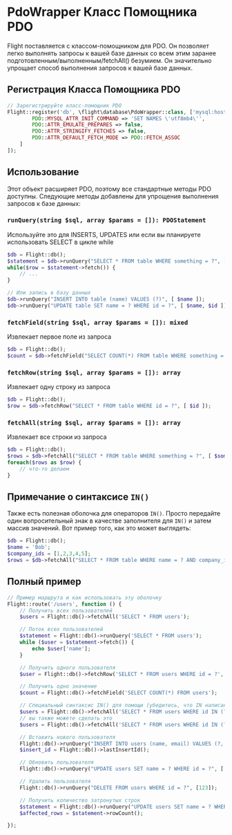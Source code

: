 # PdoWrapper Класс Помощника PDO

Flight поставляется с классом-помощником для PDO. Он позволяет легко выполнять запросы к вашей базе данных
со всем этим заранее подготовленным/выполненным/fetchAll() безумием. Он значительно упрощает способ
выполнения запросов к вашей базе данных.

## Регистрация Класса Помощника PDO

```php
// Зарегистрируйте класс-помощник PDO
Flight::register('db', \flight\database\PdoWrapper::class, ['mysql:host=localhost;dbname=cool_db_name', 'user', 'pass', [
		PDO::MYSQL_ATTR_INIT_COMMAND => 'SET NAMES \'utf8mb4\'',
		PDO::ATTR_EMULATE_PREPARES => false,
		PDO::ATTR_STRINGIFY_FETCHES => false,
		PDO::ATTR_DEFAULT_FETCH_MODE => PDO::FETCH_ASSOC
	]
]);
```

## Использование
Этот объект расширяет PDO, поэтому все стандартные методы PDO доступны. Следующие методы добавлены для упрощения выполнения запросов к базе данных:

### `runQuery(string $sql, array $params = []): PDOStatement`
Используйте это для INSERTS, UPDATES или если вы планируете использовать SELECT в цикле while

```php
$db = Flight::db();
$statement = $db->runQuery("SELECT * FROM table WHERE something = ?", [ $something ]);
while($row = $statement->fetch()) {
	// ...
}

// Или запись в базу данных
$db->runQuery("INSERT INTO table (name) VALUES (?)", [ $name ]);
$db->runQuery("UPDATE table SET name = ? WHERE id = ?", [ $name, $id ]);
```

### `fetchField(string $sql, array $params = []): mixed`
Извлекает первое поле из запроса

```php
$db = Flight::db();
$count = $db->fetchField("SELECT COUNT(*) FROM table WHERE something = ?", [ $something ]);
```

### `fetchRow(string $sql, array $params = []): array`
Извлекает одну строку из запроса

```php
$db = Flight::db();
$row = $db->fetchRow("SELECT * FROM table WHERE id = ?", [ $id ]);
```

### `fetchAll(string $sql, array $params = []): array`
Извлекает все строки из запроса

```php
$db = Flight::db();
$rows = $db->fetchAll("SELECT * FROM table WHERE something = ?", [ $something ]);
foreach($rows as $row) {
	// что-то делаем
}
```

## Примечание о синтаксисе `IN()`
Также есть полезная оболочка для операторов `IN()`. Просто передайте один вопросительный знак в качестве заполнителя для `IN()` и затем массив значений. Вот пример того, как это может выглядеть:

```php
$db = Flight::db();
$name = 'Bob';
$company_ids = [1,2,3,4,5];
$rows = $db->fetchAll("SELECT * FROM table WHERE name = ? AND company_id IN (?)", [ $name, $company_ids ]);
```

## Полный пример

```php
// Пример маршрута и как использовать эту оболочку
Flight::route('/users', function () {
	// Получить всех пользователей
	$users = Flight::db()->fetchAll('SELECT * FROM users');

	// Поток всех пользователей
	$statement = Flight::db()->runQuery('SELECT * FROM users');
	while ($user = $statement->fetch()) {
		echo $user['name'];
	}

	// Получить одного пользователя
	$user = Flight::db()->fetchRow('SELECT * FROM users WHERE id = ?', [123]);

	// Получить одно значение
	$count = Flight::db()->fetchField('SELECT COUNT(*) FROM users');

	// Специальный синтаксис IN() для помощи (убедитесь, что IN написано заглавными буквами)
	$users = Flight::db()->fetchAll('SELECT * FROM users WHERE id IN (?)', [[1,2,3,4,5]]);
	// вы также можете сделать это
	$users = Flight::db()->fetchAll('SELECT * FROM users WHERE id IN (?)', [ '1,2,3,4,5']);

	// Вставить нового пользователя
	Flight::db()->runQuery("INSERT INTO users (name, email) VALUES (?, ?)", ['Bob', 'bob@example.com']);
	$insert_id = Flight::db()->lastInsertId();

	// Обновить пользователя
	Flight::db()->runQuery("UPDATE users SET name = ? WHERE id = ?", ['Bob', 123]);

	// Удалить пользователя
	Flight::db()->runQuery("DELETE FROM users WHERE id = ?", [123]);

	// Получить количество затронутых строк
	$statement = Flight::db()->runQuery("UPDATE users SET name = ? WHERE name = ?", ['Bob', 'Sally']);
	$affected_rows = $statement->rowCount();

});
```
